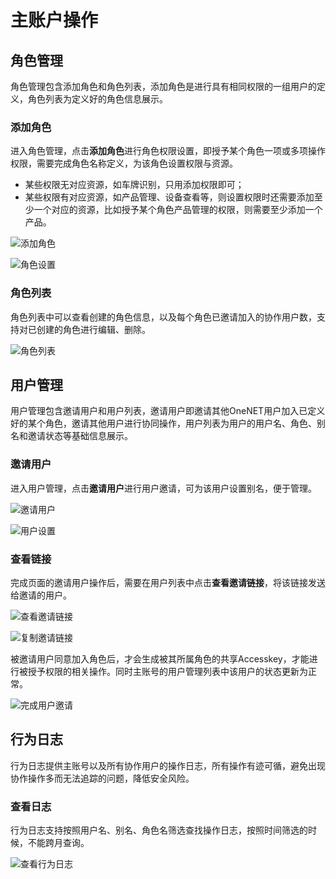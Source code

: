 # 主账户操作

## 角色管理

角色管理包含添加角色和角色列表，添加角色是进行具有相同权限的一组用户的定义，角色列表为定义好的角色信息展示。

### 添加角色
进入角色管理，点击**添加角色**进行角色权限设置，即授予某个角色一项或多项操作权限，需要完成角色名称定义，为该角色设置权限与资源。
- 某些权限无对应资源，如车牌识别，只用添加权限即可；
- 某些权限有对应资源，如产品管理、设备查看等，则设置权限时还需要添加至少一个对应的资源，比如授予某个角色产品管理的权限，则需要至少添加一个产品。

![添加角色](/images/purview/添加角色.png)

![角色设置](/images/purview/角色设置.png)


### 角色列表
角色列表中可以查看创建的角色信息，以及每个角色已邀请加入的协作用户数，支持对已创建的角色进行编辑、删除。

![角色列表](/images/purview/角色列表.png)


## 用户管理

用户管理包含邀请用户和用户列表，邀请用户即邀请其他OneNET用户加入已定义好的某个角色，邀请其他用户进行协同操作，用户列表为用户的用户名、角色、别名和邀请状态等基础信息展示。

### 邀请用户
进入用户管理，点击**邀请用户**进行用户邀请，可为该用户设置别名，便于管理。

![邀请用户](/images/purview/邀请用户.png)

![用户设置](/images/purview/邀请用户明细.png)

### 查看链接
完成页面的邀请用户操作后，需要在用户列表中点击**查看邀请链接**，将该链接发送给邀请的用户。

![查看邀请链接](/images/purview/查看链接.png)

![复制邀请链接](/images/purview/复制链接.png)

被邀请用户同意加入角色后，才会生成被其所属角色的共享Accesskey，才能进行被授予权限的相关操作。同时主账号的用户管理列表中该用户的状态更新为正常。

![完成用户邀请](/images/purview/正常状态.png)

## 行为日志
行为日志提供主账号以及所有协作用户的操作日志，所有操作有迹可循，避免出现协作操作多而无法追踪的问题，降低安全风险。

### 查看日志
 
行为日志支持按照用户名、别名、角色名筛选查找操作日志，按照时间筛选的时候，不能跨月查询。

![查看行为日志](/images/purview/查看日志.png)


